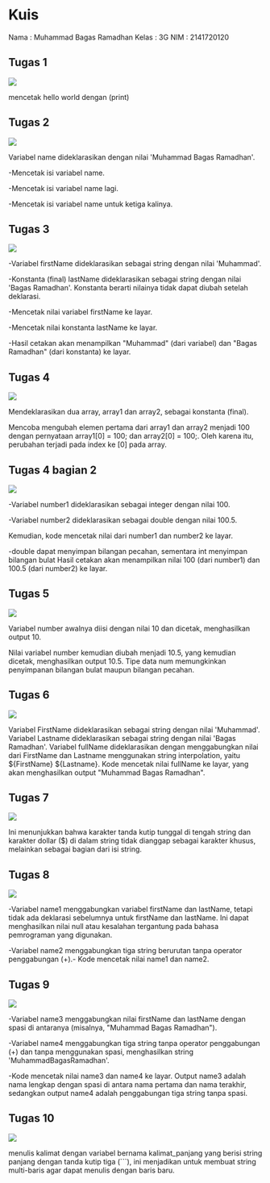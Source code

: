
# Kuis

Nama : Muhammad Bagas Ramadhan
Kelas : 3G
NIM : 2141720120


## Tugas 1
![](ss/tugas1.png)

mencetak hello world dengan (print)

## Tugas 2
![](ss/tugas2.png)

Variabel name dideklarasikan dengan nilai 'Muhammad Bagas Ramadhan'.

-Mencetak isi variabel name.

-Mencetak isi variabel name lagi.

-Mencetak isi variabel name untuk ketiga kalinya.

## Tugas 3
![](ss/tugas3.png)

-Variabel firstName dideklarasikan sebagai string dengan nilai 'Muhammad'.

-Konstanta (final) lastName dideklarasikan sebagai string dengan nilai 'Bagas Ramadhan'. Konstanta berarti nilainya tidak dapat diubah setelah deklarasi.

-Mencetak nilai variabel firstName ke layar.

-Mencetak nilai konstanta lastName ke layar.

-Hasil cetakan akan menampilkan "Muhammad" (dari variabel) dan "Bagas Ramadhan" (dari konstanta) ke layar.

## Tugas 4
![](ss/tugas4.png) 

Mendeklarasikan dua array, array1 dan array2, sebagai konstanta (final).

Mencoba mengubah elemen pertama dari array1 dan array2 menjadi 100 dengan pernyataan array1[0] = 100; dan array2[0] = 100;.
Oleh karena itu, perubahan terjadi pada index ke [0] pada array.

## Tugas 4 bagian 2
![](ss/tugas4bagian2.png) 

-Variabel number1 dideklarasikan sebagai integer dengan nilai 100.

-Variabel number2 dideklarasikan sebagai double dengan nilai 100.5. 

Kemudian, kode mencetak nilai dari number1 dan number2 ke layar.

-double dapat menyimpan bilangan pecahan, sementara int menyimpan bilangan bulat
Hasil cetakan akan menampilkan nilai 100 (dari number1) dan 100.5 (dari number2) ke layar.

## Tugas 5
![](ss/tugas5.png) 

Variabel number awalnya diisi dengan nilai 10 dan dicetak, menghasilkan output 10.

Nilai variabel number kemudian diubah menjadi 10.5, yang kemudian dicetak, menghasilkan output 10.5. 
Tipe data num memungkinkan penyimpanan bilangan bulat maupun bilangan pecahan.

## Tugas 6
![](ss/tugas6.png) 

Variabel FirstName dideklarasikan sebagai string dengan nilai 'Muhammad'.
Variabel Lastname dideklarasikan sebagai string dengan nilai 'Bagas Ramadhan'.
Variabel fullName dideklarasikan dengan menggabungkan nilai dari FirstName dan Lastname menggunakan string interpolation, yaitu ${FirstName} ${Lastname}.
Kode mencetak nilai fullName ke layar, yang akan menghasilkan output "Muhammad Bagas Ramadhan".

## Tugas 7
![](ss/tugas7.png) 

Ini menunjukkan bahwa karakter tanda kutip tunggal di tengah string dan karakter dollar ($) di dalam string tidak dianggap sebagai karakter khusus, melainkan sebagai bagian dari isi string.

## Tugas 8
![](ss/tugas8.png)

-Variabel name1 menggabungkan variabel firstName dan lastName, tetapi tidak ada deklarasi sebelumnya untuk firstName dan lastName. Ini dapat menghasilkan nilai null atau kesalahan tergantung pada bahasa pemrograman yang digunakan.

-Variabel name2 menggabungkan tiga string berurutan tanpa operator penggabungan (+).-
Kode mencetak nilai name1 dan name2.

## Tugas 9
![](ss/tugas9.png)

-Variabel name3 menggabungkan nilai firstName dan lastName dengan spasi di antaranya (misalnya, "Muhammad Bagas Ramadhan").

-Variabel name4 menggabungkan tiga string tanpa operator penggabungan (+) dan tanpa menggunakan spasi, menghasilkan string 'MuhammadBagasRamadhan'.

-Kode mencetak nilai name3 dan name4 ke layar. Output name3 adalah nama lengkap dengan spasi di antara nama pertama dan nama terakhir, sedangkan output name4 adalah penggabungan tiga string tanpa spasi.

## Tugas 10
![](ss/tugas10.png)

menulis kalimat dengan variabel bernama kalimat_panjang yang berisi string panjang dengan tanda kutip tiga (```), ini menjadikan untuk membuat string multi-baris agar dapat menulis dengan baris baru.















